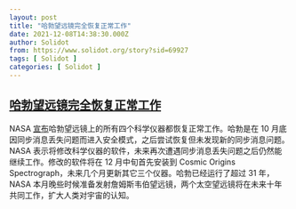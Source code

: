 ```yaml
---
layout: post
title: "哈勃望远镜完全恢复正常工作"
date: 2021-12-08T14:38:30.000Z
author: Solidot
from: https://www.solidot.org/story?sid=69927
tags: [ Solidot ]
categories: [ Solidot ]
---
```

<!--1638974310000-->
[哈勃望远镜完全恢复正常工作](https://www.solidot.org/story?sid=69927)
------

<div>
NASA <a href="https://www.nasa.gov/feature/goddard/2021/nasa-returns-hubble-to-full-science-operations">宣布</a>哈勃望远镜上的所有四个科学仪器都恢复正常工作。哈勃是在 10 月底因同步消息丢失问题而进入安全模式，之后尝试恢复但未发现新的同步消息问题。NASA 表示将修改科学仪器的软件，未来再次遭遇同步消息丢失问题之后仍然能继续工作。修改的软件将在 12 月中旬首先安装到 Cosmic Origins Spectrograph，未来几个月更新其它三个仪器。哈勃已经运行了超过 31 年，NASA 本月晚些时候准备发射詹姆斯韦伯望远镜，两个太空望远镜将在未来十年共同工作，扩大人类对宇宙的认知。
</div>
